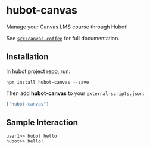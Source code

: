 # hubot-canvas

Manage your Canvas LMS course through Hubot!

See [`src/canvas.coffee`](src/canvas.coffee) for full documentation.

## Installation

In hubot project repo, run:

`npm install hubot-canvas --save`

Then add **hubot-canvas** to your `external-scripts.json`:

```json
["hubot-canvas"]
```

## Sample Interaction

```
user1>> hubot hello
hubot>> hello!
```
